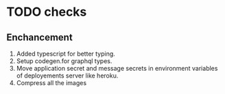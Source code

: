 # TODO checks

## Enchancement

1. Added typescript for better typing.
2. Setup codegen.for graphql types.
3. Move application secret and message secrets in environment variables of deployements server like heroku.
4. Compress all the images
